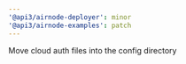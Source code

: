 ```yaml
---
'@api3/airnode-deployer': minor
'@api3/airnode-examples': patch
---
```


Move cloud auth files into the config directory
